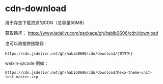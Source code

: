 # cdn-download
用于存放下载资源的CDN（总容量50MB）

获取路径： https://www.jsdelivr.com/package/gh/habib0606/cdn/download

也可以直接拼接路径：

```
https://cdn.jsdelivr.net/gh/habib0606/cdn/download/{文件名}
```
weixin-qrcode
例如：

```
https://cdn.jsdelivr.net/gh/habib0606/cdn/download/hexo-theme-unit-test-master.zip
```

